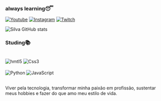 
### always learning😴



[![Youtube](https://img.shields.io/badge/YouTube-FF0000?style=for-the-badge&logo=youtube&logoColor=white)](https://www.youtube.com/@siLvaafpss)
[![Instagram](https://img.shields.io/badge/Instagram-E4405F?style=for-the-badge&logo=instagram&logoColor=white)](https://www.instagram.com/howsilvaa/)
[![Twitch](https://img.shields.io/badge/Twitch-9146FF?style=for-the-badge&logo=twitch&logoColor=white)](https://www.twitch.tv/silvinhafpss)

![Silva GitHub stats](https://github-readme-stats.vercel.app/api?username=devsilvaaa&show_icons=true&theme=midnight-purple)

### Studing📚

<div style="display: inline block"><br/>
<img align="center" alt="hmtl5" src="https://img.shields.io/badge/HTML5-E34F26?style=for-the-badge&logo=html5&logoColor=white"/>
<img align="center" alt="Css3" src="https://img.shields.io/badge/CSS3-1572B6?style=for-the-badge&logo=css3&logoColor=white"/>
<div style="display: inline block"><br/>
<img align="center" alt="Python" src="https://img.shields.io/badge/Python-3776AB?style=for-the-badge&logo=python&logoColor=white"/>
<img align="center" alt="JavaScript" src="https://img.shields.io/badge/JavaScript-F7DF1E?style=for-the-badge&logo=javascript&logoColor=black"/>

</div><br/>

Viver pela tecnologia, transformar minha paixão em profissão, sustentar meus hobbies e fazer do que amo meu estilo de vida.
